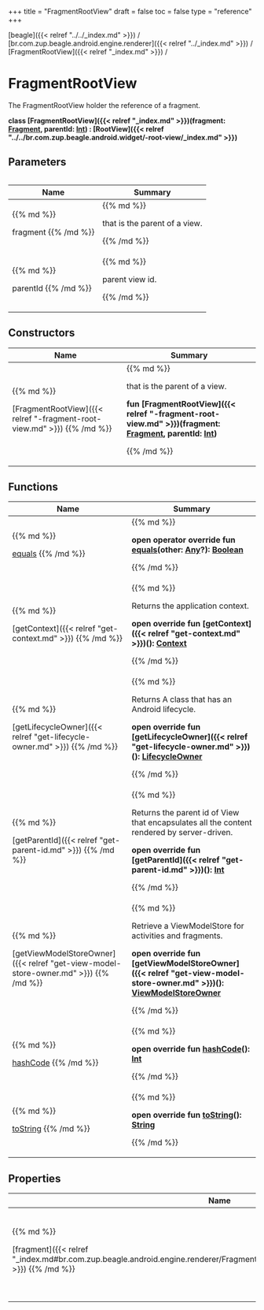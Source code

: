 +++
title = "FragmentRootView"
draft = false
toc = false
type = "reference"
+++

[beagle]({{< relref "../../_index.md" >}}) / [br.com.zup.beagle.android.engine.renderer]({{< relref "../_index.md" >}}) / [FragmentRootView]({{< relref "_index.md" >}}) / 



# FragmentRootView  
  

The FragmentRootView holder the reference of a fragment.

<b>class [FragmentRootView]({{< relref "_index.md" >}})(**fragment**: [Fragment](https://developer.android.com/reference/kotlin/androidx/fragment/app/Fragment.html), **parentId**: [Int](https://kotlinlang.org/api/latest/jvm/stdlib/kotlin/-int/index.html)) : [RootView]({{< relref "../../br.com.zup.beagle.android.widget/-root-view/_index.md" >}})</b>   


## Parameters  
<table>
  
  
<table>
  
<thead>
<tr>
<th>
Name  
</th>
<th>
Summary  
</th>
  
</tr>
</thead>
<tbody>
<tr>
<td>
{{% md %}}

fragment
{{% /md %}}
</td>
<td>
{{% md %}}



that is the parent of a view.


{{% /md %}}
</td>
</tr>

<tr>
<td>
{{% md %}}

parentId
{{% /md %}}
</td>
<td>
{{% md %}}



parent view id.


{{% /md %}}
</td>
</tr>

</tbody>
</table>
  
</table>


## Constructors  
<table>
  
<thead>
<tr>
<th>
Name  
</th>
<th>
Summary  
</th>
  
</tr>
</thead>
<tbody>
<tr>
<td>
{{% md %}}

[FragmentRootView]({{< relref "-fragment-root-view.md" >}})
{{% /md %}}
</td>
<td>
{{% md %}}

  

that is the parent of a view.

<b>fun [FragmentRootView]({{< relref "-fragment-root-view.md" >}})(fragment: [Fragment](https://developer.android.com/reference/kotlin/androidx/fragment/app/Fragment.html), parentId: [Int](https://kotlinlang.org/api/latest/jvm/stdlib/kotlin/-int/index.html))</b>   

{{% /md %}}
</td>
</tr>

</tbody>
</table>


## Functions  
<table>
  
<thead>
<tr>
<th>
Name  
</th>
<th>
Summary  
</th>
  
</tr>
</thead>
<tbody>
<tr>
<td>
{{% md %}}

[equals](https://kotlinlang.org/api/latest/jvm/stdlib/kotlin/-any/equals.html)
{{% /md %}}
</td>
<td>
{{% md %}}

  
<b>open operator override fun [equals](https://kotlinlang.org/api/latest/jvm/stdlib/kotlin/-any/equals.html)(other: [Any](https://kotlinlang.org/api/latest/jvm/stdlib/kotlin/-any/index.html)?): [Boolean](https://kotlinlang.org/api/latest/jvm/stdlib/kotlin/-boolean/index.html)</b>  



{{% /md %}}
</td>
</tr>

<tr>
<td>
{{% md %}}

[getContext]({{< relref "get-context.md" >}})
{{% /md %}}
</td>
<td>
{{% md %}}



Returns the application context.

  
  
<b>open override fun [getContext]({{< relref "get-context.md" >}})(): [Context](https://developer.android.com/reference/kotlin/android/content/Context.html)</b>  



{{% /md %}}
</td>
</tr>

<tr>
<td>
{{% md %}}

[getLifecycleOwner]({{< relref "get-lifecycle-owner.md" >}})
{{% /md %}}
</td>
<td>
{{% md %}}



Returns A class that has an Android lifecycle.

  
  
<b>open override fun [getLifecycleOwner]({{< relref "get-lifecycle-owner.md" >}})(): [LifecycleOwner](https://developer.android.com/reference/kotlin/androidx/lifecycle/LifecycleOwner.html)</b>  



{{% /md %}}
</td>
</tr>

<tr>
<td>
{{% md %}}

[getParentId]({{< relref "get-parent-id.md" >}})
{{% /md %}}
</td>
<td>
{{% md %}}



Returns the parent id of View that encapsulates all the content rendered by server-driven.

  
  
<b>open override fun [getParentId]({{< relref "get-parent-id.md" >}})(): [Int](https://kotlinlang.org/api/latest/jvm/stdlib/kotlin/-int/index.html)</b>  



{{% /md %}}
</td>
</tr>

<tr>
<td>
{{% md %}}

[getViewModelStoreOwner]({{< relref "get-view-model-store-owner.md" >}})
{{% /md %}}
</td>
<td>
{{% md %}}



Retrieve a ViewModelStore for activities and fragments.

  
  
<b>open override fun [getViewModelStoreOwner]({{< relref "get-view-model-store-owner.md" >}})(): [ViewModelStoreOwner](https://developer.android.com/reference/kotlin/androidx/lifecycle/ViewModelStoreOwner.html)</b>  



{{% /md %}}
</td>
</tr>

<tr>
<td>
{{% md %}}

[hashCode](https://kotlinlang.org/api/latest/jvm/stdlib/kotlin/-any/hash-code.html)
{{% /md %}}
</td>
<td>
{{% md %}}

  
<b>open override fun [hashCode](https://kotlinlang.org/api/latest/jvm/stdlib/kotlin/-any/hash-code.html)(): [Int](https://kotlinlang.org/api/latest/jvm/stdlib/kotlin/-int/index.html)</b>  



{{% /md %}}
</td>
</tr>

<tr>
<td>
{{% md %}}

[toString](https://kotlinlang.org/api/latest/jvm/stdlib/kotlin/-any/to-string.html)
{{% /md %}}
</td>
<td>
{{% md %}}

  
<b>open override fun [toString](https://kotlinlang.org/api/latest/jvm/stdlib/kotlin/-any/to-string.html)(): [String](https://kotlinlang.org/api/latest/jvm/stdlib/kotlin/-string/index.html)</b>  



{{% /md %}}
</td>
</tr>

</tbody>
</table>


## Properties  
<table>
  
<thead>
<tr>
<th>
Name  
</th>
<th>
Summary  
</th>
  
</tr>
</thead>
<tbody>
<tr>
<td>
{{% md %}}

[fragment]({{< relref "_index.md#br.com.zup.beagle.android.engine.renderer/FragmentRootView/fragment/#/PointingToDeclaration/" >}})
{{% /md %}}
</td>
<td>
{{% md %}}

  

that is the parent of a view.

<b>val [fragment]({{< relref "_index.md#br.com.zup.beagle.android.engine.renderer/FragmentRootView/fragment/#/PointingToDeclaration/" >}}): [Fragment](https://developer.android.com/reference/kotlin/androidx/fragment/app/Fragment.html)</b>   

{{% /md %}}
</td>
</tr>

</tbody>
</table>

